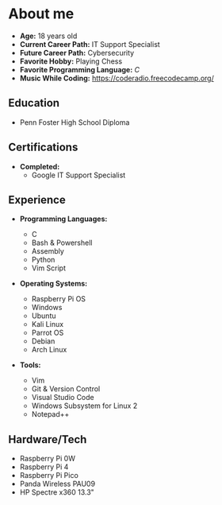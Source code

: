 # About me

- **Age:** 18 years old
- **Current Career Path:** IT Support Specialist
- **Future Career Path:** Cybersecurity
- **Favorite Hobby:** Playing Chess
- **Favorite Programming Language:** *C*
- **Music While Coding:** https://coderadio.freecodecamp.org/

## Education
- Penn Foster High School Diploma

## Certifications
- **Completed:**
  - Google IT Support Specialist

## Experience

- **Programming Languages:**
  - C
  - Bash & Powershell
  - Assembly
  - Python
  - Vim Script

- **Operating Systems:**
  - Raspberry Pi OS
  - Windows
  - Ubuntu
  - Kali Linux
  - Parrot OS
  - Debian
  - Arch Linux

- **Tools:**
  - Vim
  - Git & Version Control
  - Visual Studio Code
  - Windows Subsystem for Linux 2
  - Notepad++

## Hardware/Tech
  - Raspberry Pi 0W
  - Raspberry Pi 4
  - Raspberry Pi Pico
  - Panda Wireless PAU09
  - HP Spectre x360 13.3"

